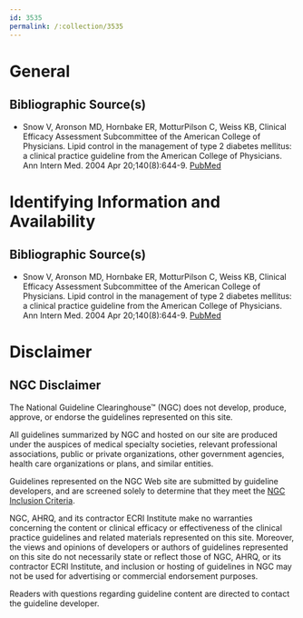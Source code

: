 ```yaml
---
id: 3535
permalink: /:collection/3535
---
```


# General

## Bibliographic Source(s)

- Snow V, Aronson MD, Hornbake ER, MotturPilson C, Weiss KB, Clinical Efficacy Assessment Subcommittee of the American College of Physicians. Lipid control in the management of type 2 diabetes mellitus: a clinical practice guideline from the American College of Physicians. Ann Intern Med. 2004 Apr 20;140(8):644-9. [ PubMed ](http://www.ncbi.nlm.nih.gov/entrez/query.fcgi?cmd=Retrieve&db=pubmed&dopt=Abstract&list_uids=15096336)

# Identifying Information and Availability

## Bibliographic Source(s)

- Snow V, Aronson MD, Hornbake ER, MotturPilson C, Weiss KB, Clinical Efficacy Assessment Subcommittee of the American College of Physicians. Lipid control in the management of type 2 diabetes mellitus: a clinical practice guideline from the American College of Physicians. Ann Intern Med. 2004 Apr 20;140(8):644-9. [ PubMed ](http://www.ncbi.nlm.nih.gov/entrez/query.fcgi?cmd=Retrieve&db=pubmed&dopt=Abstract&list_uids=15096336)

# Disclaimer

## NGC Disclaimer

The National Guideline Clearinghouse™ (NGC) does not develop, produce, approve, or endorse the guidelines represented on this site.

All guidelines summarized by NGC and hosted on our site are produced under the auspices of medical specialty societies, relevant professional associations, public or private organizations, other government agencies, health care organizations or plans, and similar entities.

Guidelines represented on the NGC Web site are submitted by guideline developers, and are screened solely to determine that they meet the [NGC Inclusion Criteria](/help-and-about/summaries/inclusion-criteria).

NGC, AHRQ, and its contractor ECRI Institute make no warranties concerning the content or clinical efficacy or effectiveness of the clinical practice guidelines and related materials represented on this site. Moreover, the views and opinions of developers or authors of guidelines represented on this site do not necessarily state or reflect those of NGC, AHRQ, or its contractor ECRI Institute, and inclusion or hosting of guidelines in NGC may not be used for advertising or commercial endorsement purposes.

Readers with questions regarding guideline content are directed to contact the guideline developer.

